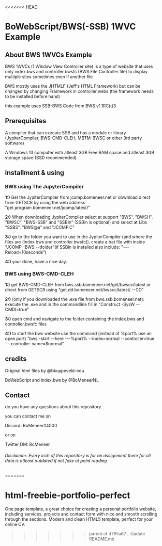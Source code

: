 <<<<<<< HEAD
# BoWebScript/BWS(-SSB) 1WVC Example

## About BWS 1WVCs Example

BWS 1WVCs (1 Window View Controller site)
is a type of website that uses only index.bws and controller.bwsfc (BWS File Controller file) to display multiple sites sometimes even if another file

BWS mostly uses the JHTMLF (Jeff's HTML Framework) but can be changed by changing Framework in controller.webs (the framework needs to be installed before hand)

this example uses SSB-BWS Code from BWS v1.1RC(t)3

## Prerequisites

A compiler that can execute SSB and has a module or library (JypiterCompiler, BWS-CMD-CLEH, MBTM-BWSC or other 3rd party software)

A Windows 10 computer with atleast 3GB Free RAM space and atleast 3GB storage space (SSD recommended)

## installment & using

### BWS using The JupyterCompiler

**1:)** Get the JypiterCompiler from jcomp.bomeneer.net or download direct from GETSCR by using the web address "get.program.bomeneer.net/jcomp/latest/"

**2:)** When downloading JypiterCompiler select at support "BWS", "BWSH", "BWSC", "BWS-SSB" and "SSBIn" (SSBin is optional) and select at Libs "SSBS", "BWS@a" and "JCOMP.C"

**3:)** go to the folder you want to use in the JypiterCompiler (and where the files are (index.bws and controller.bwsfc)), create a bat file with inside "JCOMP -BWS --tfolder"(if SSBin is installed also include: "---Reload=10seconds")

**4:)** your done, have a nice day.

### BWS using BWS-CMD-CLEH

**1:)** get BWS-CMD-CLEH from bws.ssb.bomeneer.net/get/bwscc/latest or direct from GETSCR using "get.dd.bomeneer.net/bwscc/latest/ --DD"

**2:)** (only if you downloaded the .exe file from bws.ssb.bomeneer.net): execute the .exe and in the commandline fill in "Construct -SysW --CMDI=true"

**3:)** open cmd and navigate to the folder containing the index.bws and controller.bwsfc files

**4:)** to start the bws website use the command (instead of %port% use an open port) "bws -start --here ---%port% --index=normal --controller=true ---controller-name=$normal"

## credits

Original html files by @bkuppeveld-edu

BoWebScript and index.bws by @BoMeneerNL


## Contact

do you have any questions about this repository

you can contact me on

Discord: BoMeneer#4000

or on

Twitter DM: BoMeneer


###### Disclaimer: Every inch of this repository is for an assignment there for all data is atleast outdated if not fake at point reading
=======
# html-freebie-portfolio-perfect
One page template, a great choice for creating a personal portfolio website, including services, projects and contact form with nice and smooth scrolling through the sections. Modern and clean HTML5 template, perfect for your online CV.
>>>>>>> parent of d795a67... Update README.md
